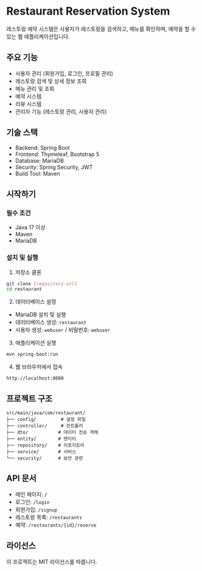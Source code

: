 # Restaurant Reservation System

레스토랑 예약 시스템은 사용자가 레스토랑을 검색하고, 메뉴를 확인하며, 예약을 할 수 있는 웹 애플리케이션입니다.

## 주요 기능

- 사용자 관리 (회원가입, 로그인, 프로필 관리)
- 레스토랑 검색 및 상세 정보 조회
- 메뉴 관리 및 조회
- 예약 시스템
- 리뷰 시스템
- 관리자 기능 (레스토랑 관리, 사용자 관리)

## 기술 스택

- Backend: Spring Boot
- Frontend: Thymeleaf, Bootstrap 5
- Database: MariaDB
- Security: Spring Security, JWT
- Build Tool: Maven

## 시작하기

### 필수 조건

- Java 17 이상
- Maven
- MariaDB

### 설치 및 실행

1. 저장소 클론
```bash
git clone [repository-url]
cd restaurant
```

2. 데이터베이스 설정
- MariaDB 설치 및 실행
- 데이터베이스 생성: `restaurant`
- 사용자 생성: `webuser` / 비밀번호: `webuser`

3. 애플리케이션 실행
```bash
mvn spring-boot:run
```

4. 웹 브라우저에서 접속
```
http://localhost:8080
```

## 프로젝트 구조

```
src/main/java/com/restaurant/
├── config/         # 설정 파일
├── controller/     # 컨트롤러
├── dto/           # 데이터 전송 객체
├── entity/        # 엔티티
├── repository/    # 리포지토리
├── service/       # 서비스
└── security/      # 보안 관련
```

## API 문서

- 메인 페이지: `/`
- 로그인: `/login`
- 회원가입: `/signup`
- 레스토랑 목록: `/restaurants`
- 예약: `/restaurants/{id}/reserve`

## 라이선스

이 프로젝트는 MIT 라이선스를 따릅니다. 